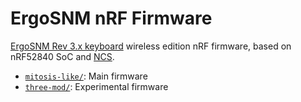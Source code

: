 # ErgoSNM nRF Firmware

[ErgoSNM Rev 3.x keyboard](https://github.com/siderakb/ergo-snm-keyboard) wireless edition nRF firmware, based on nRF52840 SoC and [NCS](https://www.nordicsemi.com/Products/Development-software/nrf-connect-sdk).

- [`mitosis-like/`](/mitosis-like/): Main firmware
- [`three-mod/`](/three-mod/): Experimental firmware
